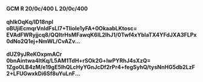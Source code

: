 #### GCM R 20/0c/400 L 20/0c/400
**qhIkOqKq/ID18npl**<br/>**oBUjiEcmqrVnIdFsLl7+TIioIe1yFA+0OkaabLKtosc=**<br/>**EVAdFWRyjjcq8/QQItrHsMFawqK6IL2IhJ1/0Twf4xYbIaTX4YFdJXA3FLPx0dNo2Q1ej+NmWL/CvAZv...**<br/><br/>
**dUZ9yJReKOxpmACr**<br/>**0bnAintwa4ItKq/L5AM1TdH+rSOk2G+lwPYRhJ4sXzQ=**<br/>**1Zgo0LB4zM/e19gE5IhQLcHyYGnJcDf2rPr4+fegSyhQ/tysNnHG5db2LzF2+LFUGwxkDi6Sf8uYuLnF...**
